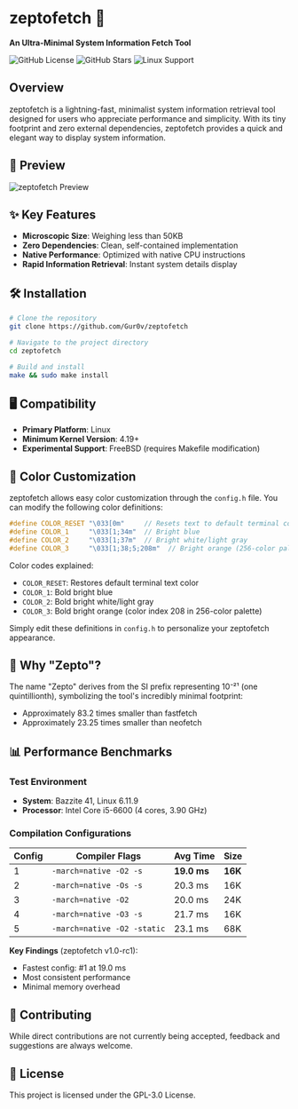 # zeptofetch 🚀

**An Ultra-Minimal System Information Fetch Tool**

![GitHub License](https://img.shields.io/github/license/Gur0v/zeptofetch)
![GitHub Stars](https://img.shields.io/github/stars/Gur0v/zeptofetch)
![Linux Support](https://img.shields.io/badge/platform-linux-brightgreen)

## Overview

zeptofetch is a lightning-fast, minimalist system information retrieval tool designed for users who appreciate performance and simplicity. With its tiny footprint and zero external dependencies, zeptofetch provides a quick and elegant way to display system information.

## 📸 Preview

![zeptofetch Preview](https://monke.party/sish07tp.webp)

## ✨ Key Features

- **Microscopic Size**: Weighing less than 50KB
- **Zero Dependencies**: Clean, self-contained implementation
- **Native Performance**: Optimized with native CPU instructions
- **Rapid Information Retrieval**: Instant system details display

## 🛠 Installation

```bash
# Clone the repository
git clone https://github.com/Gur0v/zeptofetch

# Navigate to the project directory
cd zeptofetch

# Build and install
make && sudo make install
```

## 🖥 Compatibility

- **Primary Platform**: Linux
- **Minimum Kernel Version**: 4.19+
- **Experimental Support**: FreeBSD (requires Makefile modification)

## 🎨 Color Customization

zeptofetch allows easy color customization through the `config.h` file. You can modify the following color definitions:

```c
#define COLOR_RESET "\033[0m"     // Resets text to default terminal color
#define COLOR_1     "\033[1;34m"  // Bright blue
#define COLOR_2     "\033[1;37m"  // Bright white/light gray
#define COLOR_3     "\033[1;38;5;208m"  // Bright orange (256-color palette)
```

Color codes explained:
- `COLOR_RESET`: Restores default terminal text color
- `COLOR_1`: Bold bright blue
- `COLOR_2`: Bold bright white/light gray
- `COLOR_3`: Bold bright orange (color index 208 in 256-color palette)

Simply edit these definitions in `config.h` to personalize your zeptofetch appearance.

## 🤔 Why "Zepto"?

The name "Zepto" derives from the SI prefix representing 10⁻²¹ (one quintillionth), symbolizing the tool's incredibly minimal footprint:
- Approximately 83.2 times smaller than fastfetch
- Approximately 23.25 times smaller than neofetch


## 📊 Performance Benchmarks

### Test Environment
- **System**: Bazzite 41, Linux 6.11.9
- **Processor**: Intel Core i5-6600 (4 cores, 3.90 GHz)

### Compilation Configurations

| Config | Compiler Flags | Avg Time | Size |
|--------|----------------|----------|--------|
| 1 | `-march=native -O2 -s` | **19.0 ms** | **16K** |
| 2 | `-march=native -Os -s` | 20.3 ms | 16K |
| 3 | `-march=native -O2` | 20.0 ms | 24K |
| 4 | `-march=native -O3 -s` | 21.7 ms | 16K |
| 5 | `-march=native -O2 -static` | 23.1 ms | 68K |

**Key Findings** (zeptofetch v1.0-rc1): 
- Fastest config: #1 at 19.0 ms
- Most consistent performance
- Minimal memory overhead

## 🤝 Contributing

While direct contributions are not currently being accepted, feedback and suggestions are always welcome.

## 📄 License

This project is licensed under the GPL-3.0 License.
